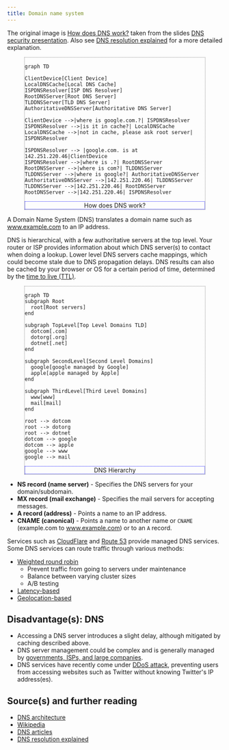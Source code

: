 ```yaml
---
title: Domain name system
---
```


The original image is [How does DNS work?](/images/IOyLj4i.jpg)
taken from the slides
[DNS security presentation](http://www.slideshare.net/srikrupa5/dns-security-presentation-issa).
Also see
[DNS resolution explained](https://dev.to/blake/dns-explained-resolution-a2i)
for a more detailed explanation.

<figure style="border: 1px dotted gray;">

```mermaid!
graph TD

ClientDevice[Client Device]
LocalDNSCache[Local DNS Cache]
ISPDNSResolver[ISP DNS Resolver]
RootDNSServer[Root DNS Server]
TLDDNSServer[TLD DNS Server]
AuthoritativeDNSServer[Authoritative DNS Server]

ClientDevice -->|where is google.com.?| ISPDNSResolver
ISPDNSResolver -->|is it in cache?| LocalDNSCache
LocalDNSCache -->|not in cache, please ask root server| ISPDNSResolver

ISPDNSResolver --> |google.com. is at 142.251.220.46|ClientDevice
ISPDNSResolver -->|where is .?| RootDNSServer
RootDNSServer -->|where is com?| TLDDNSServer
TLDDNSServer -->|where is google?| AuthoritativeDNSServer
AuthoritativeDNSServer -->|142.251.220.46| TLDDNSServer
TLDDNSServer -->|142.251.220.46| RootDNSServer
RootDNSServer -->|142.251.220.46| ISPDNSResolver
```

  <figcaption style="text-align: center; border: 1px dotted blue;">How does DNS work?</figcaption>
</figure>

A Domain Name System (DNS) translates a domain name such as www.example.com to an IP address.

DNS is hierarchical, with a few authoritative servers at the top level. Your router or ISP provides information about which DNS server(s) to contact when doing a lookup. Lower level DNS servers cache mappings, which could become stale due to DNS propagation delays. DNS results can also be cached by your browser or OS for a certain period of time, determined by the [time to live (TTL)](https://en.wikipedia.org/wiki/Time_to_live).

<figure style="border: 1px dotted gray;">

```mermaid!
graph TD
subgraph Root
  root[Root servers]
end

subgraph TopLevel[Top Level Domains TLD]
  dotcom[.com]
  dotorg[.org]
  dotnet[.net]
end

subgraph SecondLevel[Second Level Domains]
  google[google managed by Google]
  apple[apple managed by Apple]
end

subgraph ThirdLevel[Third Level Domains]
  www[www]
  mail[mail]
end

root --> dotcom
root --> dotorg
root --> dotnet
dotcom --> google
dotcom --> apple
google --> www
google --> mail
```

  <figcaption style="text-align: center; border: 1px dotted blue;">DNS Hierarchy</figcaption>
</figure>

- **NS record (name server)** - Specifies the DNS servers for your domain/subdomain.
- **MX record (mail exchange)** - Specifies the mail servers for accepting messages.
- **A record (address)** - Points a name to an IP address.
- **CNAME (canonical)** - Points a name to another name or `CNAME` (example.com to www.example.com) or to an `A` record.

Services such as [CloudFlare](https://www.cloudflare.com/dns/) and [Route 53](https://aws.amazon.com/route53/) provide managed DNS services. Some DNS services can route traffic through various methods:

- [Weighted round robin](https://www.jscape.com/blog/load-balancing-algorithms)
  - Prevent traffic from going to servers under maintenance
  - Balance between varying cluster sizes
  - A/B testing
- [Latency-based](https://docs.aws.amazon.com/Route53/latest/DeveloperGuide/routing-policy.html#routing-policy-latency)
- [Geolocation-based](https://docs.aws.amazon.com/Route53/latest/DeveloperGuide/routing-policy.html#routing-policy-geo)

## Disadvantage(s): DNS

- Accessing a DNS server introduces a slight delay, although mitigated by caching described above.
- DNS server management could be complex and is generally managed by [governments, ISPs, and large companies](http://superuser.com/questions/472695/who-controls-the-dns-servers/472729).
- DNS services have recently come under [DDoS attack](http://dyn.com/blog/dyn-analysis-summary-of-friday-october-21-attack/), preventing users from accessing websites such as Twitter without knowing Twitter's IP address(es).

## Source(s) and further reading

- [DNS architecture](<https://technet.microsoft.com/en-us/library/dd197427(v=ws.10).aspx>)
- [Wikipedia](https://en.wikipedia.org/wiki/Domain_Name_System)
- [DNS articles](https://support.dnsimple.com/categories/dns/)
- [DNS resolution explained](https://dev.to/blake/dns-explained-resolution-a2i)
